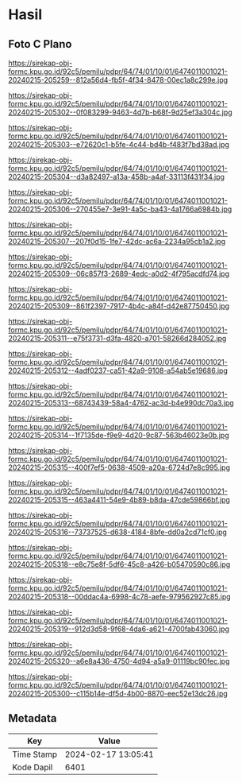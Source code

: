 # Hasil

## Foto C Plano

https://sirekap-obj-formc.kpu.go.id/92c5/pemilu/pdpr/64/74/01/10/01/6474011001021-20240215-205259--812a56d4-fb5f-4f34-8478-00ec1a8c299e.jpg

https://sirekap-obj-formc.kpu.go.id/92c5/pemilu/pdpr/64/74/01/10/01/6474011001021-20240215-205302--0f083299-9463-4d7b-b68f-9d25ef3a304c.jpg

https://sirekap-obj-formc.kpu.go.id/92c5/pemilu/pdpr/64/74/01/10/01/6474011001021-20240215-205303--e72620c1-b5fe-4c44-bd4b-f483f7bd38ad.jpg

https://sirekap-obj-formc.kpu.go.id/92c5/pemilu/pdpr/64/74/01/10/01/6474011001021-20240215-205304--d3a82497-a13a-458b-a4af-33113f431f34.jpg

https://sirekap-obj-formc.kpu.go.id/92c5/pemilu/pdpr/64/74/01/10/01/6474011001021-20240215-205306--270455e7-3e91-4a5c-ba43-4a1766a6984b.jpg

https://sirekap-obj-formc.kpu.go.id/92c5/pemilu/pdpr/64/74/01/10/01/6474011001021-20240215-205307--207f0d15-1fe7-42dc-ac6a-2234a95cb1a2.jpg

https://sirekap-obj-formc.kpu.go.id/92c5/pemilu/pdpr/64/74/01/10/01/6474011001021-20240215-205309--06c857f3-2689-4edc-a0d2-4f795acdfd74.jpg

https://sirekap-obj-formc.kpu.go.id/92c5/pemilu/pdpr/64/74/01/10/01/6474011001021-20240215-205309--861f2397-7917-4b4c-a84f-d42e87750450.jpg

https://sirekap-obj-formc.kpu.go.id/92c5/pemilu/pdpr/64/74/01/10/01/6474011001021-20240215-205311--e75f3731-d3fa-4820-a701-58266d284052.jpg

https://sirekap-obj-formc.kpu.go.id/92c5/pemilu/pdpr/64/74/01/10/01/6474011001021-20240215-205312--4adf0237-ca51-42a9-9108-a54ab5e19686.jpg

https://sirekap-obj-formc.kpu.go.id/92c5/pemilu/pdpr/64/74/01/10/01/6474011001021-20240215-205313--68743439-58a4-4762-ac3d-b4e990dc70a3.jpg

https://sirekap-obj-formc.kpu.go.id/92c5/pemilu/pdpr/64/74/01/10/01/6474011001021-20240215-205314--1f7135de-f9e9-4d20-9c87-563b46023e0b.jpg

https://sirekap-obj-formc.kpu.go.id/92c5/pemilu/pdpr/64/74/01/10/01/6474011001021-20240215-205315--400f7ef5-0638-4509-a20a-6724d7e8c995.jpg

https://sirekap-obj-formc.kpu.go.id/92c5/pemilu/pdpr/64/74/01/10/01/6474011001021-20240215-205315--463a4411-54e9-4b89-b8da-47cde59866bf.jpg

https://sirekap-obj-formc.kpu.go.id/92c5/pemilu/pdpr/64/74/01/10/01/6474011001021-20240215-205316--73737525-d638-4184-8bfe-dd0a2cd71cf0.jpg

https://sirekap-obj-formc.kpu.go.id/92c5/pemilu/pdpr/64/74/01/10/01/6474011001021-20240215-205318--e8c75e8f-5df6-45c8-a426-b05470590c86.jpg

https://sirekap-obj-formc.kpu.go.id/92c5/pemilu/pdpr/64/74/01/10/01/6474011001021-20240215-205318--00ddac4a-6998-4c78-aefe-979562927c85.jpg

https://sirekap-obj-formc.kpu.go.id/92c5/pemilu/pdpr/64/74/01/10/01/6474011001021-20240215-205319--912d3d58-9f68-4da6-a621-4700fab43060.jpg

https://sirekap-obj-formc.kpu.go.id/92c5/pemilu/pdpr/64/74/01/10/01/6474011001021-20240215-205320--a6e8a436-4750-4d94-a5a9-01119bc90fec.jpg

https://sirekap-obj-formc.kpu.go.id/92c5/pemilu/pdpr/64/74/01/10/01/6474011001021-20240215-205300--c115b14e-df5d-4b00-8870-eec52e13dc26.jpg


## Metadata

| Key        | Value               |
| ---------- | ------------------- |
| Time Stamp | 2024-02-17 13:05:41 |
| Kode Dapil | 6401                |




